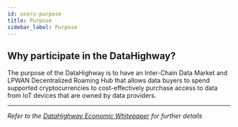 ```yaml
---
id: users-purpose
title: Purpose
sidebar_label: Purpose
---
```


## Why participate in the DataHighway?

The purpose of the DataHighway is to have an Inter-Chain Data Market and LPWAN Decentralized Roaming Hub that allows data buyers to spend supported cryptocurrencies to cost-effectively purchase access to data from IoT devices that are owned by data providers.

---

*Refer to the <a href="../whitepaper" class="pretty-link pretty-link-colored-bold">DataHighway Economic Whitepaper</a> for further details*

